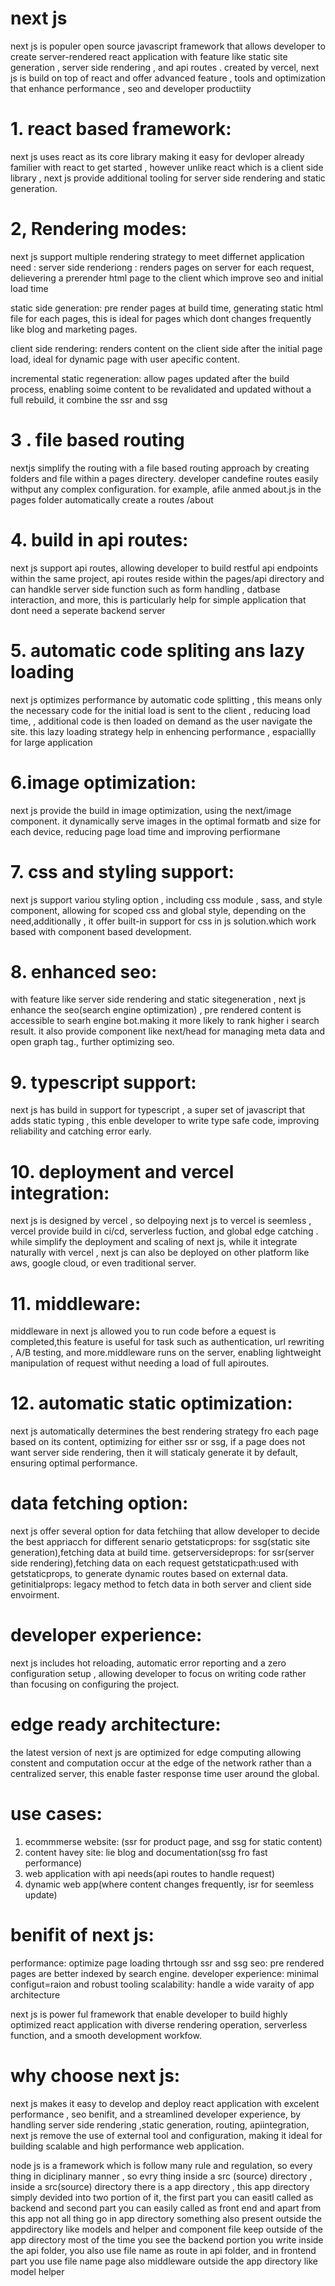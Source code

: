 # next js

next js is populer open source javascript framework that allows developer to create server-rendered react application with feature like
static site generation , server side rendering , and api routes .
created by vercel, next js is build on top of react and offer advanced feature , tools and optimization that enhance performance , seo and developer productiity

# 1. react based framework:

next js uses react as its core library making it easy for devloper already familier with react to get started , however unlike react which is a client side library , next js provide additional tooling for server side rendering and static generation.

# 2, Rendering modes:

next js support multiple rendering strategy to meet differnet application need :
server side renderiong : renders pages on server for each request, delievering a prerender html page to the client which improve seo and initial load time

static side generation: pre render pages at build time, generating static html file for each pages, this is ideal for pages which dont changes frequently like blog and marketing pages.

client side rendering:
renders content on the client side after the initial page load, ideal for dynamic page with user apecific content.

incremental static regeneration:
allow pages updated after the build process, enabling soime content to be revalidated and updated without a full rebuild, it combine the ssr and ssg

# 3 . file based routing

nextjs simplify the routing with a file based routing approach by creating folders and file within a pages directery.
developer candefine routes easily withput any complex configuration.
for example, afile anmed about.js in the pages folder automatically create a routes /about

# 4. build in api routes:

next js support api routes, allowing developer to build restful api endpoints within the same project, api routes reside within the pages/api directory and can handkle server side function such as form handling , datbase interaction, and more, this is particularly help for simple application that dont need a seperate backend server

# 5. automatic code spliting ans lazy loading

next js optimizes performance by automatic code splitting , this means only the necessary code for the initial load is sent to the client , reducing load time, , additional code is then loaded on demand as the user navigate the site.
this lazy loading strategy help in enhencing performance , espaciallly for large application

# 6.image optimization:

next js provide the build in image optimization, using the next/image component. it dynamically serve images in the optimal formatb and size for each device, reducing page load time and improving perfiormane

# 7. css and styling support:

next js support variou styling option , including css module , sass, and style component, allowing for scoped css and global style,
depending on the need,additionally , it offer built-in support for css in js solution.which work based with component based development.

# 8. enhanced seo:

with feature like server side rendering and static sitegeneration , next js enhance the seo(search engine optimization) , pre rendered content is accessible to searh engine bot.making it more likely to rank higher i search result. it also provide component like next/head for managing meta data and open graph tag., further optimizing seo.

# 9. typescript support:

next js has build in support for typescript , a super set of javascript that adds static typing , this enble developer to write type safe code, improving reliability and catching error early.

# 10. deployment and vercel integration:

next js is designed by vercel , so delpoying next js to vercel is seemless , vercel provide build in ci/cd, serverless fuction, and global edge catching . while simplify the deployment and scaling of next js, while it integrate naturally with vercel , next js can also be deployed on other platform like aws, google cloud, or even traditional server.

# 11. middleware:

middleware in next js allowed you to run code before a equest is completed,this feature is useful for task such as authentication, url rewriting , A/B testing, and more.middleware runs on the server, enabling lightweight manipulation of request withut needing a load of full apiroutes.

# 12. automatic static optimization:

next js automatically determines the best rendering strategy fro each page based on its content, optimizing for either ssr or ssg,
if a page does not want server side rendering, then it will staticaly generate it by default, ensuring optimal performance.

# data fetching option:

next js offer several option for data fetchiing that allow developer to decide the best appriacch for different senario
getstaticprops: for ssg(static site generation),fetching data at build time.
getserversideprops: for ssr(server side rendering),fetching data on each request
getstaticpath:used with getstaticprops, to generate dynamic routes based on external data.
getinitialprops: legacy method to fetch data in both server and client side envoirment.

# developer experience:

next js includes hot reloading, automatic error reporting and a zero configuration setup , allowing developer to focus on writing code rather than focusing on configuring the project.

# edge ready architecture:

the latest version of next js are optimized for edge computing allowing constent and computation occur at the edge of the network rather than a centralized server,
this enable faster response time user around the global.

# use cases:

1. ecommmerse website: (ssr for product page, and ssg for static content)
2. content havey site: lie blog and documentation(ssg fro fast performance)
3. web application with api needs(api routes to handle request)
4. dynamic web app(where content changes frequently, isr for seemless update)

# benifit of next js:

performance: optimize page loading thrtough ssr and ssg
seo: pre rendered pages are better indexed by search engine.
developer experience: minimal configut=raion and robust tooling
scalability: handle a wide varaity of app architecture

next js is power ful framework that enable developer to build highly optimized react application with diverse rendering operation, serverless function, and a smooth development workfow.

# why choose next js:

next js makes it easy to develop and deploy react application with excelent performance , seo benifit, and a streamlined developer experience, by handling server side rendering ,static generation, routing, apiintegration, next js remove the use of external tool and configuration, making it ideal for building scalable and high performance web application.

node js is a framework which is follow many rule and regulation, so every thing in diciplinary manner , so evry thing inside a src (source) directory , inside a src(source) directory there is a app directory , this app directory simply devided into two portion of it, the first part you can easitl called as backend and second part you can easily called as front end and apart from this app not all thing go in app directory something also present outside the appdirectory like models and helper and component file keep outside of the app directory
most of the time you see the backend portion you write inside the api folder, you also use file name as route in api folder, and in frontend part you use file name page also middleware outside the app directory like model helper
